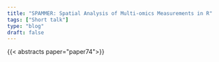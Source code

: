 ```yaml
---
title: "SPAMMER: Spatial Analysis of Multi-omics Measurements in R"
tags: ["Short talk"]
type: "blog"
draft: false
---
```


{{< abstracts paper="paper74">}}


